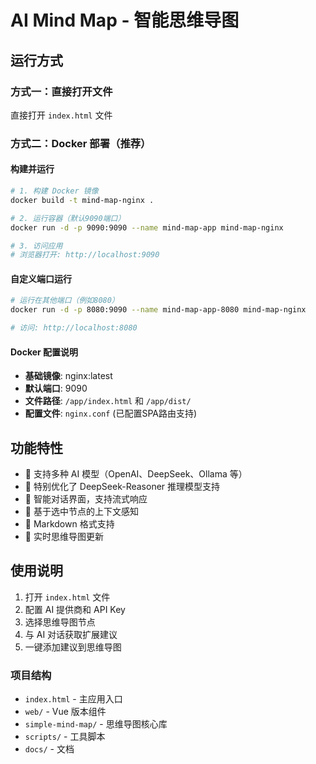 # AI Mind Map - 智能思维导图

## 运行方式

### 方式一：直接打开文件
直接打开 `index.html` 文件

### 方式二：Docker 部署（推荐）

#### 构建并运行
```bash
# 1. 构建 Docker 镜像
docker build -t mind-map-nginx .

# 2. 运行容器（默认9090端口）
docker run -d -p 9090:9090 --name mind-map-app mind-map-nginx

# 3. 访问应用
# 浏览器打开: http://localhost:9090
```

#### 自定义端口运行
```bash
# 运行在其他端口（例如8080）
docker run -d -p 8080:9090 --name mind-map-app-8080 mind-map-nginx

# 访问: http://localhost:8080
```


#### Docker 配置说明
- **基础镜像**: nginx:latest
- **默认端口**: 9090
- **文件路径**: `/app/index.html` 和 `/app/dist/`
- **配置文件**: `nginx.conf` (已配置SPA路由支持)




## 功能特性

- 🤖 支持多种 AI 模型（OpenAI、DeepSeek、Ollama 等）
- 🧠 特别优化了 DeepSeek-Reasoner 推理模型支持
- 💬 智能对话界面，支持流式响应
- 🎯 基于选中节点的上下文感知
- 📝 Markdown 格式支持
- 🔄 实时思维导图更新

## 使用说明

1. 打开 `index.html` 文件
2. 配置 AI 提供商和 API Key
3. 选择思维导图节点
4. 与 AI 对话获取扩展建议
5. 一键添加建议到思维导图


### 项目结构
- `index.html` - 主应用入口
- `web/` - Vue 版本组件
- `simple-mind-map/` - 思维导图核心库
- `scripts/` - 工具脚本
- `docs/` - 文档